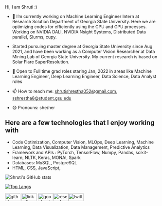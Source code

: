 



Hi, I am Shruti :)

- 🔭 I’m currently working on Machine Learning Engineer Intern at Research Solution Department of Georgia State University. Here we are optimizing codes for efficiently using the CPU and GPU processes. Working on NVIDIA DALI, NVIDIA Nsight Systems, Distributed Data parallel, Slurms, cupy.

- Started pursuing master degree at Georgia State University since Aug 2021, and have been working as a Computer Vision Researcher at Data Mining Lab of Georgia State University. My current research is based on Solar Flare SuperResolution.

- 🤔 Open to Full time grad roles staring Jan, 2022 in areas like  Machine Learning Engineer, Deep Learning Engineer, Data Science, Data Analyst roles 

- 📫 How to reach me: shrutishrestha052@gmail.com, sshrestha8@student.gsu.edu

- 😄 Pronouns: she/her


## Here are a few technologies that I enjoy working with

* Code Optimization, Computer Vision, MLOps, Deep Learning, Machine Learning, Data Visualization, Data Management, Predictive Analytics
* Framework and APIs : PyTorch, TensorFlow, Numpy, Pandas, scikit-learn, NLTK, Keras, MONAI, Spark
* Databases: MySQL, PostgreSQL
* HTML, CSS, JavaScript,


![Shruti's GitHub stats](https://github-readme-stats.vercel.app/api?username=shrutishrestha&show_icons=true&theme=radical)

[![Top Langs](https://github-readme-stats.vercel.app/api/top-langs/?username=shrutishrestha&layout=compact&show_icons=true&theme=radical)](https://github.com/shrutishrestha/github-readme-stats)


[<img src='https://cdn.jsdelivr.net/npm/simple-icons@3.0.1/icons/github.svg' alt='github' height='25'  width='50'>](https://github.com/shrutishrestha)             [<img src='https://cdn.jsdelivr.net/npm/simple-icons@3.0.1/icons/linkedin.svg' alt='linkedin' height='25' width='50'>](https://www.linkedin.com/in//shruti-shrestha-6bb52010a/) [<img src='https://cdn.jsdelivr.net/npm/simple-icons@3.0.1/icons/googlescholar.svg' alt='googlescholar' height='25' width='50'>](https://scholar.google.com/citations?user=zTMdFS8AAAAJ&hl=en)[<img src='https://cdn.jsdelivr.net/npm/simple-icons@3.0.1/icons/researchgate.svg' alt='researchgate' height='25' width='50'>](https://researchgate.net/profile/Shruti-Shrestha-4/)[<img src='https://cdn.jsdelivr.net/npm/simple-icons@3.0.1/icons/twitter.svg' alt='twitter' height='25' width='50'>](https://twitter.com/shrutishresthaa)





